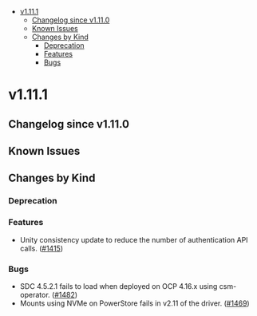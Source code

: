 <!--toc-->
- [v1.11.1](#v1111)
  - [Changelog since v1.11.0](#changelog-since-v1110)
  - [Known Issues](#known-issues)
  - [Changes by Kind](#changes-by-kind)
    - [Deprecation](#deprecation)
    - [Features](#features)
    - [Bugs](#bugs)
 

# v1.11.1 

## Changelog since v1.11.0 

## Known Issues 

## Changes by Kind 

### Deprecation 

### Features 

- Unity consistency update to reduce the number of authentication API calls. ([#1415](https://github.com/dell/csm/issues/1415))

### Bugs 

- SDC 4.5.2.1 fails to load when deployed on OCP 4.16.x using csm-operator. ([#1482](https://github.com/dell/csm/issues/1482))
- Mounts using NVMe on PowerStore fails in v2.11 of the driver. ([#1469](https://github.com/dell/csm/issues/1469))
